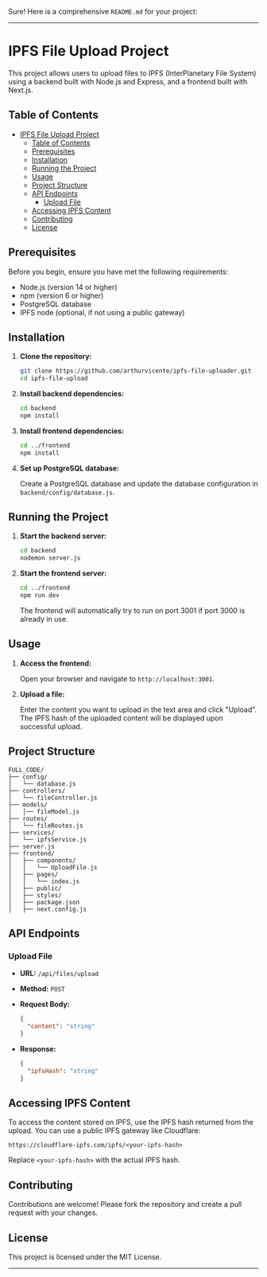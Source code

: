 Sure! Here is a comprehensive `README.md` for your project:

---

# IPFS File Upload Project

This project allows users to upload files to IPFS (InterPlanetary File System) using a backend built with Node.js and Express, and a frontend built with Next.js.

## Table of Contents

- [IPFS File Upload Project](#ipfs-file-upload-project)
  - [Table of Contents](#table-of-contents)
  - [Prerequisites](#prerequisites)
  - [Installation](#installation)
  - [Running the Project](#running-the-project)
  - [Usage](#usage)
  - [Project Structure](#project-structure)
  - [API Endpoints](#api-endpoints)
    - [Upload File](#upload-file)
  - [Accessing IPFS Content](#accessing-ipfs-content)
  - [Contributing](#contributing)
  - [License](#license)

## Prerequisites

Before you begin, ensure you have met the following requirements:

- Node.js (version 14 or higher)
- npm (version 6 or higher)
- PostgreSQL database
- IPFS node (optional, if not using a public gateway)

## Installation

1. **Clone the repository:**

   ```bash
   git clone https://github.com/arthurvicente/ipfs-file-uploader.git
   cd ipfs-file-upload
   ```

2. **Install backend dependencies:**

   ```bash
   cd backend
   npm install
   ```

3. **Install frontend dependencies:**

   ```bash
   cd ../frontend
   npm install
   ```

4. **Set up PostgreSQL database:**

   Create a PostgreSQL database and update the database configuration in `backend/config/database.js`.

## Running the Project

1. **Start the backend server:**

   ```bash
   cd backend
   nodemon server.js
   ```

2. **Start the frontend server:**

   ```bash
   cd ../frontend
   npm run dev
   ```

   The frontend will automatically try to run on port 3001 if port 3000 is already in use.

## Usage

1. **Access the frontend:**

   Open your browser and navigate to `http://localhost:3001`.

2. **Upload a file:**

   Enter the content you want to upload in the text area and click "Upload". The IPFS hash of the uploaded content will be displayed upon successful upload.

## Project Structure

```plaintext
FULL_CODE/
├── config/
│   └── database.js
├── controllers/
│   └── fileController.js
├── models/
│   │── fileModel.js
├── routes/
│   └── fileRoutes.js
├── services/
│   └── ipfsService.js
├── server.js
├── frontend/
│   ├── components/
│   │   └── UploadFile.js
│   ├── pages/
│   │   └── index.js
│   ├── public/
│   ├── styles/
│   ├── package.json
│   ├── next.config.js
```

## API Endpoints

### Upload File

- **URL:** `/api/files/upload`
- **Method:** `POST`
- **Request Body:**

  ```json
  {
    "content": "string"
  }
  ```

- **Response:**

  ```json
  {
    "ipfsHash": "string"
  }
  ```

## Accessing IPFS Content

To access the content stored on IPFS, use the IPFS hash returned from the upload. You can use a public IPFS gateway like Cloudflare:

```plaintext
https://cloudflare-ipfs.com/ipfs/<your-ipfs-hash>
```

Replace `<your-ipfs-hash>` with the actual IPFS hash.

## Contributing

Contributions are welcome! Please fork the repository and create a pull request with your changes.

## License

This project is licensed under the MIT License.

---